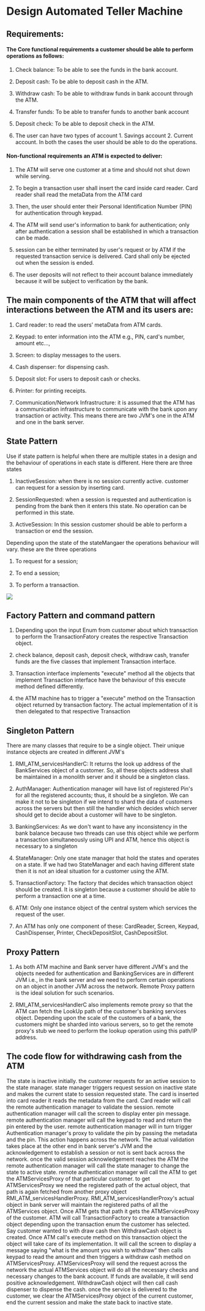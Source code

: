 # Design Automated Teller Machine

## Requirements:

#### The Core functional requirements a customer should be able to perform operations as follows:

1. Check balance: To be able to see the funds in the bank account.

2. Deposit cash: To be able to deposit cash in the ATM.

3. Withdraw cash: To be able to withdraw funds in bank account through the ATM.

4. Transfer funds: To be able to transfer funds to another bank account

5. Deposit check: To be able to deposit check in the ATM.

6. The user can have two types of account 1. Savings account 2. Current account. In both the cases the user should be able to do the operations.

#### Non-functional requirements an ATM is expected to deliver:

1. The ATM will serve one customer at a time and should not shut down while serving.

2. To begin a transaction user shall insert the card inside card reader. Card reader shall read the metaData from the ATM card

3. Then, the user should enter their Personal Identification Number (PIN) for authentication through keypad.

4. The ATM will send user's information to bank for authentication; only after authentication a session shall be established in which a transaction can be made.

5. session can be either terminated by user's request or by ATM if the requested transaction service is delivered. Card shall only be ejected out when the session is ended.

6. The user deposits will not reflect to their account balance immediately because it will be subject to verification by the bank.

## The main components of the ATM that will affect interactions between the ATM and its users are:

1. Card reader: to read the users’ metaData from ATM cards.

2. Keypad: to enter information into the ATM e.g., PIN, card's number, amount etc...,

3. Screen: to display messages to the users.

4. Cash dispenser: for dispensing cash.

5. Deposit slot: For users to deposit cash or checks.

6. Printer: for printing receipts.

7. Communication/Network Infrastructure: it is assumed that the ATM has a communication infrastructure to communicate with the bank upon any transaction or activity. This means there are two JVM's one in the ATM and one in the bank server. 

## State Pattern

Use if state pattern is helpful when there are multiple states in a design and the behaviour of operations in each state is different. Here there are three states

1. InactiveSession: when there is no session currently active. customer can request for a session by inserting card.

2. SessionRequested: when a session is requested and authentication is pending from the bank then it enters this state. No operation can be performed in this state.

3. ActiveSession: In this session customer should be able to perform a transaction or end the session.

Depending upon the state of the stateMangaer the operations behaviour will vary. these are the three operations

1. To request for a session; 

2. To end a session;  

3. To perform a transaction.

![](C:\Users\vorug\AppData\Roaming\marktext\images\2023-05-09-23-31-48-IMG_20230508_100648.jpg)

## Factory Pattern and command pattern

1. Depending upon the input Enum from customer about which transaction to perform the TransactionFatory creates the respective Transaction object.

2. check balance, deposit cash, deposit check, withdraw cash, transfer funds are the five classes that implement Transaction interface.

3. Transaction interface implements "execute" method all the objects that implement Transaction interface have the behaviour of this execute method defined differently.

4. the ATM machine has to trigger a "execute" method on the Transaction object returned by transaction factory. The actual implementation of it is then delegated to that respective Transaction

## Singleton Pattern

There are many classes that require to be a single object. Their unique instance objects are created in different JVM's

1. RMI_ATM_servicesHandlerC: It returns the look up address of the BankServices object of a customer. So, all these objects address shall be maintained in a monolith server and it should be a singleton class.

2. AuthManager: Authentication manager will have list of registered Pin's for all the registered accounts; thus, it should be a singleton. We can make it not to be singleton if we intend to shard the data of customers across the servers but then still the handler which decides which server should get to decide about a customer will have to be singleton.

3. BankingServices: As we don't want to have any inconsistency in the bank balance because two threads can use this object while we perform a transaction simultaneously using UPI and ATM, hence this object is necessary to a singleton

4. StateManager: Only one state manager that hold the states and operates on a state. If we had two StateManager and each having different state then it is not an ideal situation for a customer using the ATM.

5. TransactionFactory: The factory that decides which transaction object should be created. It is singleton because a customer should be able to perform a transaction one at a time.

6. ATM: Only one instance object of the central system which services the request of the user.

7. An ATM has only one component of these: CardReader, Screen, Keypad, CashDispenser, Printer, CheckDepositSlot, CashDepositSlot.

## Proxy Pattern

1. As both ATM machine and Bank server have different JVM's and the objects needed for authentication and BankingServices are in different JVM i.e., in the bank server and we need to perform certain operations on an object in another JVM across the network. Remote Proxy pattern is the ideal solution for such scenarios.

2. RMI_ATM_servicesHandlerC also implements remote proxy so that the ATM can fetch the LookUp path of the customer's banking services object. Depending upon the scale of the customers of a bank, the customers might be sharded into various servers, so to get the remote proxy's stub we need to perform the lookup operation using this path/IP address.

## The code flow for withdrawing cash from the ATM

The state is inactive initially. the customer requests for an active session to the state manager. state manager triggers request session on inactive state and makes the current state to session requested state. The card is inserted into card reader it reads the metadata from the card. Card reader will call the remote authentication manager to validate the session. remote authentication manager will call the screen to display enter pin message. remote authentication manager will call the keypad to read and return the pin entered by the user. remote authentication manager will in turn trigger Authentication manager's proxy to validate the pin by passing the metadata and the pin. This action happens across the network. The actual validation takes place at the other end in bank server's JVM and the acknowledgement to establish a session or not is sent back across the network. once the valid session acknowledgement reaches the ATM the remote authentication manager will call the state manager to change the state to active state. remote authentication manager will call the ATM to get the ATMServicesProxy of that particular customer. to get ATMServicesProxy we need the registered path of the actual object, that path is again fetched from another proxy object RMI_ATM_servicesHandlerProxy. RMI_ATM_servicesHandlerProxy's actual object in bank server will maintain the registered paths of all the ATMServices object. Once ATM gets that path it gets the ATMServicesProxy of the customer. ATM will call TransactionFactory to create a transaction object depending upon the transaction enum the customer has selected. Say customer wanted to with draw cash then WithdrawCash object is created. Once ATM call's execute method on this transaction object the object will take care of its implementation. It will call the screen to display a message saying "what is the amount you wish to withdraw" then calls keypad to read the amount and then triggers a withdraw cash method on ATMServicesProxy. ATMServicesProxy will send the request across the network the actual ATMServices object will do all the necessary checks and necessary changes to the bank account. If funds are available, it will send positive acknowledgement. WithdrawCash object will then call cash dispenser to dispense the cash. once the service is delivered to the customer, we clear the ATMServicesProxy object of the current customer, end the current session and make the state back to inactive state.
